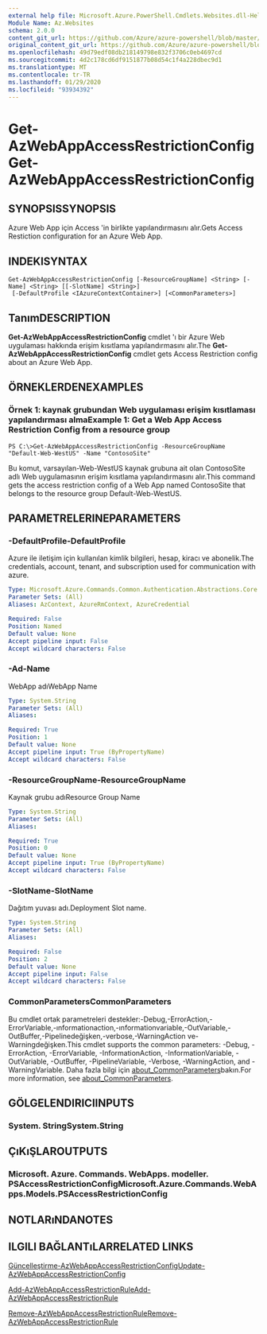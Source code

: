 ```yaml
---
external help file: Microsoft.Azure.PowerShell.Cmdlets.Websites.dll-Help.xml
Module Name: Az.Websites
schema: 2.0.0
content_git_url: https://github.com/Azure/azure-powershell/blob/master/src/Websites/Websites/help/Get-AzWebAppAccessRestrictionConfig.md
original_content_git_url: https://github.com/Azure/azure-powershell/blob/master/src/Websites/Websites/help/Get-AzWebAppAccessRestrictionConfig.md
ms.openlocfilehash: 49d79edf08db218149798e832f3706c0eb4697cd
ms.sourcegitcommit: 4d2c178cd6df9151877b08d54c1f4a228dbec9d1
ms.translationtype: MT
ms.contentlocale: tr-TR
ms.lasthandoff: 01/29/2020
ms.locfileid: "93934392"
---
```

# <span data-ttu-id="14e87-101">Get-AzWebAppAccessRestrictionConfig</span><span class="sxs-lookup"><span data-stu-id="14e87-101">Get-AzWebAppAccessRestrictionConfig</span></span>

## <span data-ttu-id="14e87-102">SYNOPSIS</span><span class="sxs-lookup"><span data-stu-id="14e87-102">SYNOPSIS</span></span>
<span data-ttu-id="14e87-103">Azure Web App için Access 'in birlikte yapılandırmasını alır.</span><span class="sxs-lookup"><span data-stu-id="14e87-103">Gets Access Restiction configuration for an Azure Web App.</span></span>

## <span data-ttu-id="14e87-104">INDEKI</span><span class="sxs-lookup"><span data-stu-id="14e87-104">SYNTAX</span></span>

```
Get-AzWebAppAccessRestrictionConfig [-ResourceGroupName] <String> [-Name] <String> [[-SlotName] <String>]
 [-DefaultProfile <IAzureContextContainer>] [<CommonParameters>]
```

## <span data-ttu-id="14e87-105">Tanım</span><span class="sxs-lookup"><span data-stu-id="14e87-105">DESCRIPTION</span></span>
<span data-ttu-id="14e87-106">**Get-AzWebAppAccessRestrictionConfig** cmdlet 'ı bir Azure Web uygulaması hakkında erişim kısıtlama yapılandırmasını alır.</span><span class="sxs-lookup"><span data-stu-id="14e87-106">The **Get-AzWebAppAccessRestrictionConfig** cmdlet gets Access Restriction config about an Azure Web App.</span></span>

## <span data-ttu-id="14e87-107">ÖRNEKLERDEN</span><span class="sxs-lookup"><span data-stu-id="14e87-107">EXAMPLES</span></span>

### <span data-ttu-id="14e87-108">Örnek 1: kaynak grubundan Web uygulaması erişim kısıtlaması yapılandırması alma</span><span class="sxs-lookup"><span data-stu-id="14e87-108">Example 1: Get a Web App Access Restriction Config from a resource group</span></span>
```
PS C:\>Get-AzWebAppAccessRestrictionConfig -ResourceGroupName "Default-Web-WestUS" -Name "ContosoSite"
```

<span data-ttu-id="14e87-109">Bu komut, varsayılan-Web-WestUS kaynak grubuna ait olan ContosoSite adlı Web uygulamasının erişim kısıtlama yapılandırmasını alır.</span><span class="sxs-lookup"><span data-stu-id="14e87-109">This command gets the access restriction config of a Web App named ContosoSite that belongs to the resource group Default-Web-WestUS.</span></span>

## <span data-ttu-id="14e87-110">PARAMETRELERINE</span><span class="sxs-lookup"><span data-stu-id="14e87-110">PARAMETERS</span></span>

### <span data-ttu-id="14e87-111">-DefaultProfile</span><span class="sxs-lookup"><span data-stu-id="14e87-111">-DefaultProfile</span></span>
<span data-ttu-id="14e87-112">Azure ile iletişim için kullanılan kimlik bilgileri, hesap, kiracı ve abonelik.</span><span class="sxs-lookup"><span data-stu-id="14e87-112">The credentials, account, tenant, and subscription used for communication with azure.</span></span>

```yaml
Type: Microsoft.Azure.Commands.Common.Authentication.Abstractions.Core.IAzureContextContainer
Parameter Sets: (All)
Aliases: AzContext, AzureRmContext, AzureCredential

Required: False
Position: Named
Default value: None
Accept pipeline input: False
Accept wildcard characters: False
```

### <span data-ttu-id="14e87-113">-Ad</span><span class="sxs-lookup"><span data-stu-id="14e87-113">-Name</span></span>
<span data-ttu-id="14e87-114">WebApp adı</span><span class="sxs-lookup"><span data-stu-id="14e87-114">WebApp Name</span></span>

```yaml
Type: System.String
Parameter Sets: (All)
Aliases:

Required: True
Position: 1
Default value: None
Accept pipeline input: True (ByPropertyName)
Accept wildcard characters: False
```

### <span data-ttu-id="14e87-115">-ResourceGroupName</span><span class="sxs-lookup"><span data-stu-id="14e87-115">-ResourceGroupName</span></span>
<span data-ttu-id="14e87-116">Kaynak grubu adı</span><span class="sxs-lookup"><span data-stu-id="14e87-116">Resource Group Name</span></span>

```yaml
Type: System.String
Parameter Sets: (All)
Aliases:

Required: True
Position: 0
Default value: None
Accept pipeline input: True (ByPropertyName)
Accept wildcard characters: False
```

### <span data-ttu-id="14e87-117">-SlotName</span><span class="sxs-lookup"><span data-stu-id="14e87-117">-SlotName</span></span>
<span data-ttu-id="14e87-118">Dağıtım yuvası adı.</span><span class="sxs-lookup"><span data-stu-id="14e87-118">Deployment Slot name.</span></span>

```yaml
Type: System.String
Parameter Sets: (All)
Aliases:

Required: False
Position: 2
Default value: None
Accept pipeline input: False
Accept wildcard characters: False
```

### <span data-ttu-id="14e87-119">CommonParameters</span><span class="sxs-lookup"><span data-stu-id="14e87-119">CommonParameters</span></span>
<span data-ttu-id="14e87-120">Bu cmdlet ortak parametreleri destekler:-Debug,-ErrorAction,-ErrorVariable,-ınformationaction,-ınformationvariable,-OutVariable,-OutBuffer,-Pipelinedeğişken,-verbose,-WarningAction ve-Warningdeğişken.</span><span class="sxs-lookup"><span data-stu-id="14e87-120">This cmdlet supports the common parameters: -Debug, -ErrorAction, -ErrorVariable, -InformationAction, -InformationVariable, -OutVariable, -OutBuffer, -PipelineVariable, -Verbose, -WarningAction, and -WarningVariable.</span></span> <span data-ttu-id="14e87-121">Daha fazla bilgi için [about_CommonParameters](https://go.microsoft.com/fwlink/?LinkID=113216)bakın.</span><span class="sxs-lookup"><span data-stu-id="14e87-121">For more information, see [about_CommonParameters](https://go.microsoft.com/fwlink/?LinkID=113216).</span></span>

## <span data-ttu-id="14e87-122">GÖLGELENDIRICI</span><span class="sxs-lookup"><span data-stu-id="14e87-122">INPUTS</span></span>

### <span data-ttu-id="14e87-123">System. String</span><span class="sxs-lookup"><span data-stu-id="14e87-123">System.String</span></span>

## <span data-ttu-id="14e87-124">ÇıKıŞLAR</span><span class="sxs-lookup"><span data-stu-id="14e87-124">OUTPUTS</span></span>

### <span data-ttu-id="14e87-125">Microsoft. Azure. Commands. WebApps. modeller. PSAccessRestrictionConfig</span><span class="sxs-lookup"><span data-stu-id="14e87-125">Microsoft.Azure.Commands.WebApps.Models.PSAccessRestrictionConfig</span></span>

## <span data-ttu-id="14e87-126">NOTLARıNDA</span><span class="sxs-lookup"><span data-stu-id="14e87-126">NOTES</span></span>

## <span data-ttu-id="14e87-127">ILGILI BAĞLANTıLAR</span><span class="sxs-lookup"><span data-stu-id="14e87-127">RELATED LINKS</span></span>

[<span data-ttu-id="14e87-128">Güncelleştirme-AzWebAppAccessRestrictionConfig</span><span class="sxs-lookup"><span data-stu-id="14e87-128">Update-AzWebAppAccessRestrictionConfig</span></span>](./Update-AzWebAppAccessRestrictionConfig.md)

[<span data-ttu-id="14e87-129">Add-AzWebAppAccessRestrictionRule</span><span class="sxs-lookup"><span data-stu-id="14e87-129">Add-AzWebAppAccessRestrictionRule</span></span>](./Add-AzWebAppAccessRestrictionRule.md)

[<span data-ttu-id="14e87-130">Remove-AzWebAppAccessRestrictionRule</span><span class="sxs-lookup"><span data-stu-id="14e87-130">Remove-AzWebAppAccessRestrictionRule</span></span>](./Remove-AzWebAppAccessRestrictionRule.md)
